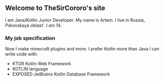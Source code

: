 ## Welcome to TheSirCororo's site

I am Java/Kotlin Junior Developer. My name is Artem. I live in Russia, Pskovskaya oblast'. I am 14.

### My job specification

Now I make minecraft plugins and more. I prefer Kotlin more than Java
I can write code with:
- KTOR Kotlin Web Framework
- KOTLIN language
- EXPOSED JetBrains Kotlin Database Framework
